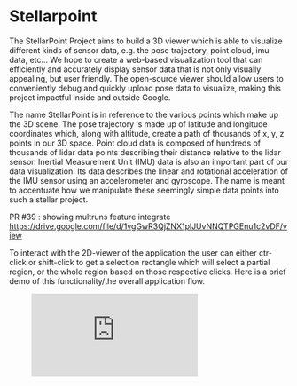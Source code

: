 # Stellarpoint

The StellarPoint Project aims to build a 3D viewer which is able to
visualize different kinds of sensor data, e.g. the pose trajectory,
point cloud, imu data, etc... We hope to create a web-based visualization
tool that can efficiently and accurately display sensor data that is not
only visually appealing, but user friendly. The open-source viewer should
allow users to conveniently debug and quickly upload pose data to
visualize, making this project impactful inside and outside Google.

The name StellarPoint is in reference to the various points which make up
the 3D scene. The pose trajectory is made up of latitude and longitude
coordinates which, along with altitude, create a path of thousands of
x, y, z points in our 3D space. Point cloud data is composed of hundreds
of thousands of lidar data points describing their distance relative to
the lidar sensor. Inertial Measurement Unit (IMU) data is also an
important part of our data visualization. Its data describes the linear
and rotational acceleration of the IMU sensor using an accelerometer
and gyroscope. The name is meant to accentuate how we manipulate these
seemingly simple data points into such a stellar project.

PR #39 : showing multruns feature integrate
https://drive.google.com/file/d/1vgGwR3QjZNX1plJUvNNQTPGEnu1c2vDF/view

To interact with the 2D-viewer of the application the user can either ctr-
click or shift-click to get a selection rectangle which will select a partial
region, or the whole region based on those respective clicks. Here is a 
brief demo of this functionality/the overall application flow.

<figure class="video_container">
  <iframe src="https://drive.google.com/file/d/1SDtIpxq6ZvCJJfwIKzEZPBSY-gvYe--f/view?usp=sharing" 
          frameborder="0" allowfullscreen="true"> </iframe>
</figure>
